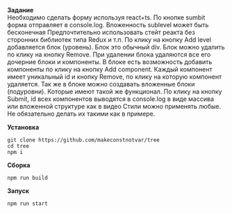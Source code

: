 **Задание**   
Необходимо сделать форму используя react+ts. По кнопке sumbit форма отправляет в console.log. Вложенность sublevel может быть бесконечная
Предпочтительно использовать стейт реакта без сторонних библиотек типа Redux и т.п. По клику на кнопку Add level добавляется блок (уровень). Блок это обычный div. Блок можно удалить по клику на кнопку Remove. При удалении блока удаляются все его дочерние блоки и компоненты.
В блоке есть возможность добавить компоненты по клику на кнопку Add component.
Каждый компонент имеет уникальный id и кнопку Remove, по клику на которую компонент удаляется.
Так же в блоке можно создавать вложенные блоки (подуровни). Которые имеют такой же функционал.
По клику на кнопку Submit, id всех компонентов выводятся в console.log в виде массива или вложенной структуре как в видео
Стили можно применять любые. Не обязательно делать их такими как в примере.

**Установка**  
```
git clone https://github.com/makeconstnotvar/tree
cd tree
npm i
```
**Сборка**  
```
npm run build
```
**Запуск**  
```
npm run start
```
